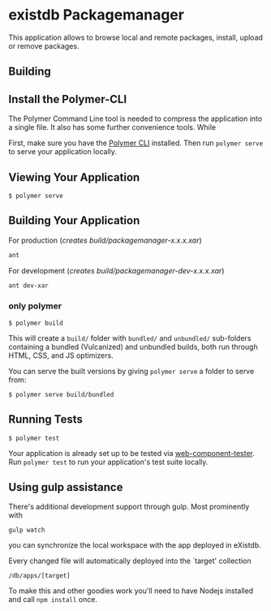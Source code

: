 # existdb Packagemanager

This application allows to browse local and remote packages, install, upload or remove packages.


## Building

## Install the Polymer-CLI

The Polymer Command Line tool is needed to compress the application into a single file. It also has some further
convenience tools. While 

First, make sure you have the [Polymer CLI](https://www.npmjs.com/package/polymer-cli) installed. Then run `polymer serve` to serve your application locally.

## Viewing Your Application

```
$ polymer serve
```

## Building Your Application

For production (*creates build/packagemanager-x.x.x.xar*)

```sh
ant
```

For development (*creates build/packagemanager-dev-x.x.x.xar*)

```sh
ant dev-xar
```

### only polymer

```
$ polymer build
```

This will create a `build/` folder with `bundled/` and `unbundled/` sub-folders
containing a bundled (Vulcanized) and unbundled builds, both run through HTML,
CSS, and JS optimizers.

You can serve the built versions by giving `polymer serve` a folder to serve
from:

```
$ polymer serve build/bundled
```

## Running Tests

```
$ polymer test
```

Your application is already set up to be tested via [web-component-tester](https://github.com/Polymer/web-component-tester). Run `polymer test` to run your application's test suite locally.

## Using gulp assistance

There's additional development support through gulp. Most prominently with

`
gulp watch
`

you can synchronize the local workspace with the app deployed in eXistdb.

Every changed file will automatically deployed into the `target' collection
 
`/db/apps/[target]`
 
To make this and other goodies work you'll need to have Nodejs installed
and call `npm install` once.


  